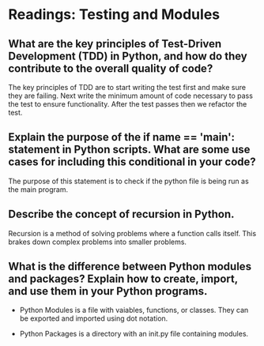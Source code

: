 # Readings: Testing and Modules

## What are the key principles of Test-Driven Development (TDD) in Python, and how do they contribute to the overall quality of code?

The key principles of TDD are to start writing the test first and make sure they are failing. Next write the minimum amount of code necessary to pass the test to ensure functionality. After the test passes then we refactor the test.

## Explain the purpose of the if __name__ == '__main__': statement in Python scripts. What are some use cases for including this conditional in your code?

The purpose of this statement is to check if the python file is being run as the main program.

## Describe the concept of recursion in Python.

Recursion is a method of solving problems where a function calls itself. This brakes down complex problems into smaller problems.

## What is the difference between Python modules and packages? Explain how to create, import, and use them in your Python programs.

- Python Modules is a file with vaiables, functions, or classes. They can be exported and imported using dot notation.

- Python Packages is a directory with an init.py file containing modules.
